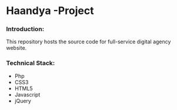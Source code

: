 
# Haandya -Project

### Introduction:

This repository hosts the source code for full-service digital agency website.

### Technical Stack:

* Php
* CSS3
* HTML5
* Javascript
* jQuery

